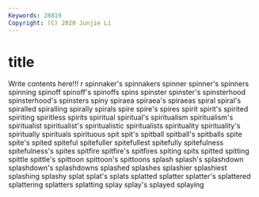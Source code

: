 ```yaml
---
Keywords: 28819
Copyright: (C) 2020 Junjie Li
---
```


# title

Write contents here!!!
r 
spinnaker's 
spinnakers 
spinner
spinner's 
spinners 
spinning 
spinoff 
spinoff's 
spinoffs 
spins 
spinster 
spinster's 
spinsterhood
spinsterhood's 
spinsters 
spiny 
spiraea 
spiraea's 
spiraeas 
spiral 
spiral's 
spiralled 
spiralling
spirally 
spirals 
spire 
spire's 
spires 
spirit 
spirit's 
spirited 
spiriting 
spiritless
spirits 
spiritual 
spiritual's 
spiritualism 
spiritualism's 
spiritualist 
spiritualist's 
spiritualistic 
spiritualists 
spirituality
spirituality's 
spiritually 
spirituals 
spirituous 
spit 
spit's 
spitball 
spitball's 
spitballs 
spite
spite's 
spited 
spiteful 
spitefuller 
spitefullest 
spitefully 
spitefulness 
spitefulness's 
spites 
spitfire
spitfire's 
spitfires 
spiting 
spits 
spitted 
spitting 
spittle 
spittle's 
spittoon 
spittoon's
spittoons 
splash 
splash's 
splashdown 
splashdown's 
splashdowns 
splashed 
splashes 
splashier 
splashiest
splashing 
splashy 
splat 
splat's 
splats 
splatted 
splatter 
splatter's 
splattered 
splattering
splatters 
splatting 
splay 
splay's 
splayed 
splaying 
